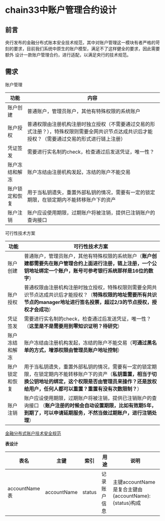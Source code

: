 # chain33中账户管理合约设计

## 前言
 
 央行发布的金融分布式账本安全技术规范，其中对账户管理这一模块有者严格的苛刻的要求，目前我们系统中原生的账户模型，满足不了这样健全的要求，因此需要额外
 设计一款账户管理合约，进行适配，以满足央行的技术规范。
  
  
## 需求


账户管理

功能|内容
----|----
账户创建|普通账户，管理员账户，其他有特殊权限的系统账户
账户授权|普通权限由注册机构注册时独立授权（不需要通过交易的形式注册？），特殊权限则需要全网共识节点达成共识后才能授权？（需要通过交易的形式进行链上注册）
凭证签发|需要进行实名制的check，检查通过后发送凭证，唯一性？
账户冻结和解冻|账户冻结由注册机构发起，冻结的账户不能交易
账户锁定和恢复|用于当私钥遗失，重置外部私钥的情况，需要有一定的锁定期限，在锁定期内不能转移账户下的资产
账户注销| 账户应设使用期限，过期账户将被注销，提供已注销账户的查询接口



可行性技术方案

功能|可行性技术方案
----|----
账户创建|普通账户，管理员账户，其他有特殊权限的系统账户（**账户创建都需要先在账户管理合约上面进行注册，链上注册，一个公钥地址绑定一个账户，账号可参考银行系统那样是16位的数字**）
账户授权|普通权限由注册机构注册时独立授权，特殊权限则需要全网共识节点达成共识后才能授权？（**特殊权限的地址需要所有共识节点的manager地址进行签名投票，超过2/3的节点授权，授权才会成功**）
凭证签发|需要进行实名制的check，检查通过后发送凭证，唯一性？（**这里是不是需要用到零知识证明？待研究**）
账户冻结和解冻|账户冻结由注册机构发起，冻结的账户不能交易（**可通过黑名单的方式，增添权限由管理员账户地址控制**）
账户锁定和恢复|用于当私钥遗失，重置外部私钥的情况，需要有一定的锁定期限，在锁定期内不能转移账户下的资产（**私钥重置，相当于切换公钥地址的绑定，这个权限是否由管理员来操作？还是放权给用户，任何人都可以重置？重置有没有次数限制？**）
账户注销| 账户应设使用期限，过期账户将被注销，提供已注销账户的查询接口 （**账户注册的时候会自动设置期限，比如有效期5年，到期了，可以申请延期服务，不然当做过期账户，进行注销处理**）


[金融分布式账户技术安全规范](http://www.cfstc.org/bzgk/gk/view/yulan.jsp?i_id=1855)

**表设计**

表名|主键|索引|用途|说明
 ---|---|---|---|---
 accountName表|accountName|status|记录账户信息|主键accountName是复合主键由{accountName}:{status}构成



  
  
